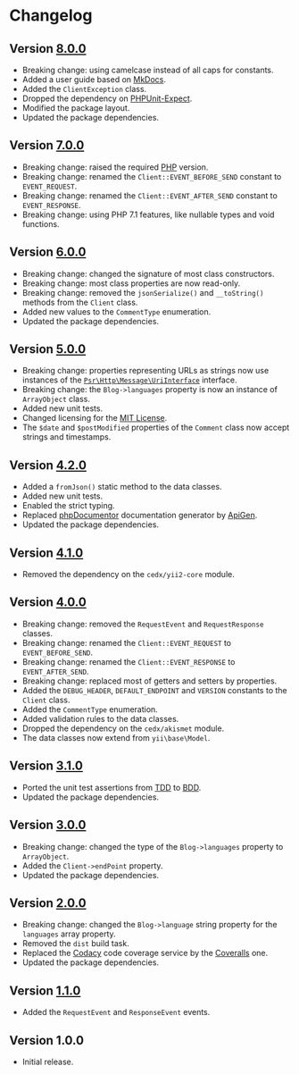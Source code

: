 # Changelog

## Version [8.0.0](https://github.com/cedx/yii2-akismet/compare/v7.0.0...v8.0.0)
- Breaking change: using camelcase instead of all caps for constants.
- Added a user guide based on [MkDocs](http://www.mkdocs.org).
- Added the `ClientException` class.
- Dropped the dependency on [PHPUnit-Expect](https://dev.belin.io/phpunit-expect).
- Modified the package layout.
- Updated the package dependencies.

## Version [7.0.0](https://github.com/cedx/yii2-akismet/compare/v6.0.0...v7.0.0)
- Breaking change: raised the required [PHP](https://secure.php.net) version.
- Breaking change: renamed the `Client::EVENT_BEFORE_SEND` constant to `EVENT_REQUEST`.
- Breaking change: renamed the `Client::EVENT_AFTER_SEND` constant to `EVENT_RESPONSE`.
- Breaking change: using PHP 7.1 features, like nullable types and void functions.

## Version [6.0.0](https://github.com/cedx/yii2-akismet/compare/v5.0.0...v6.0.0)
- Breaking change: changed the signature of most class constructors.
- Breaking change: most class properties are now read-only.
- Breaking change: removed the `jsonSerialize()` and `__toString()` methods from the `Client` class.
- Added new values to the `CommentType` enumeration.
- Updated the package dependencies.

## Version [5.0.0](https://github.com/cedx/yii2-akismet/compare/v4.2.0...v5.0.0)
- Breaking change: properties representing URLs as strings now use instances of the [`Psr\Http\Message\UriInterface`](http://www.php-fig.org/psr/psr-7/#35-psrhttpmessageuriinterface) interface.
- Breaking change: the `Blog->languages` property is now an instance of `ArrayObject` class.
- Added new unit tests.
- Changed licensing for the [MIT License](https://opensource.org/licenses/MIT).
- The `$date` and `$postModified` properties of the `Comment` class now accept strings and timestamps.

## Version [4.2.0](https://github.com/cedx/yii2-akismet/compare/v4.1.0...v4.2.0)
- Added a `fromJson()` static method to the data classes.
- Added new unit tests.
- Enabled the strict typing.
- Replaced [phpDocumentor](https://www.phpdoc.org) documentation generator by [ApiGen](https://github.com/ApiGen/ApiGen).
- Updated the package dependencies.

## Version [4.1.0](https://github.com/cedx/yii2-akismet/compare/v4.0.0...v4.1.0)
- Removed the dependency on the `cedx/yii2-core` module.

## Version [4.0.0](https://github.com/cedx/yii2-akismet/compare/v3.1.0...v4.0.0)
- Breaking change: removed the `RequestEvent` and `RequestResponse` classes.
- Breaking change: renamed the `Client::EVENT_REQUEST` to `EVENT_BEFORE_SEND`.
- Breaking change: renamed the `Client::EVENT_RESPONSE` to `EVENT_AFTER_SEND`.
- Breaking change: replaced most of getters and setters by properties.
- Added the `DEBUG_HEADER`, `DEFAULT_ENDPOINT` and `VERSION` constants to the `Client` class.
- Added the `CommentType` enumeration.
- Added validation rules to the data classes.
- Dropped the dependency on the `cedx/akismet` module.
- The data classes now extend from `yii\base\Model`.

## Version [3.1.0](https://github.com/cedx/yii2-akismet/compare/v3.0.0...v3.1.0)
- Ported the unit test assertions from [TDD](https://en.wikipedia.org/wiki/Test-driven_development) to [BDD](https://en.wikipedia.org/wiki/Behavior-driven_development).
- Updated the package dependencies.

## Version [3.0.0](https://github.com/cedx/yii2-akismet/compare/v2.0.0...v3.0.0)
- Breaking change: changed the type of the `Blog->languages` property to `ArrayObject`.
- Added the `Client->endPoint` property.
- Updated the package dependencies.

## Version [2.0.0](https://github.com/cedx/yii2-akismet/compare/v1.1.0...v2.0.0)
- Breaking change: changed the `Blog->language` string property for the `languages` array property.
- Removed the `dist` build task.
- Replaced the [Codacy](https://www.codacy.com) code coverage service by the [Coveralls](https://coveralls.io) one.
- Updated the package dependencies.

## Version [1.1.0](https://github.com/cedx/yii2-akismet/compare/v1.0.0...v1.1.0)
- Added the `RequestEvent` and `ResponseEvent` events.

## Version 1.0.0
- Initial release.
